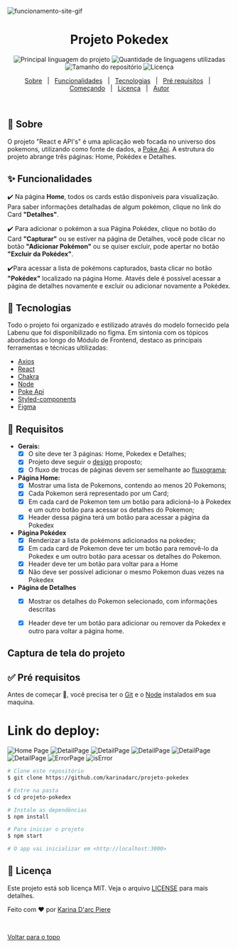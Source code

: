![funcionamento-site-gif](./src/assets/gif/projetoPokedex.gif)

<h1 align="center">Projeto Pokedex</h1>

<p align="center">
  <img alt="Principal linguagem do projeto" src="https://img.shields.io/github/languages/top/karinadarc/projeto-pokedex?color=56BEB8">

  <img alt="Quantidade de linguagens utilizadas" src="https://img.shields.io/github/languages/count/karinadarc/projeto-pokedex?color=56BEB8">

  <img alt="Tamanho do repositório" src="https://img.shields.io/github/repo-size/karinadarc/projeto-pokedex?color=56BEB8">

  <img alt="Licença" src="https://img.shields.io/github/license/karinadarc/projeto-pokedex?color=56BEB8">

  <!-- <img alt="Github issues" src="https://img.shields.io/github/issues/karinadarc/projeto-pokedex?color=56BEB8" /> -->

  <!-- <img alt="Github forks" src="https://img.shields.io/github/forks/karinadarc/projeto-pokedex?color=56BEB8" /> -->

  <!-- <img alt="Github stars" src="https://img.shields.io/github/stars/karinadarc/projeto-pokedex?color=56BEB8" /> -->
</p>

<!-- Status -->

<!-- <h4 align="center"> 
	🚧  Projeto Pokedex 🚀 Em construção...  🚧
</h4> 

<hr> -->

<p align="center">
  <a href="#dart-sobre">Sobre</a> &#xa0; | &#xa0; 
  <a href="#sparkles-funcionalidades">Funcionalidades</a> &#xa0; | &#xa0;
  <a href="#rocket-tecnologias">Tecnologias</a> &#xa0; | &#xa0;
  <a href="#white_check_mark-pré-requisitos">Pré requisitos</a> &#xa0; | &#xa0;
  <a href="#checkered_flag-começando">Começando</a> &#xa0; | &#xa0;
  <a href="#memo-licença">Licença</a> &#xa0; | &#xa0;
  <a href="https://github.com/karinadarc" target="_blank">Autor</a>
</p>

<br>

## :dart: Sobre ##

O projeto "React e API's" é uma aplicação web focada no universo dos pokemons, utilizando como fonte de dados, a [Poke Api](https://pokeapi.co/ "Poke Api"). A estrutura do projeto abrange três páginas: Home, Pokédex e Detalhes.




## :sparkles: Funcionalidades ##

:heavy_check_mark: Na página **Home**, todos os cards estão disponíveis para visualização. Para saber informações detalhadas de algum pokémon, clique no link do Card **"Detalhes"**.



:heavy_check_mark: Para adicionar o pokémon a sua Página Pokédex, clique no botão do Card **"Capturar"** ou se estiver na página de Detalhes, você pode clicar no botão **"Adicionar Pokémon"** ou se quiser excluir, pode apertar no botão **"Excluir da Pokédex"**.

:heavy_check_mark:Para acessar a lista de pokémons capturados, basta clicar no botão **"Pokédex"** localizado na página Home. Atavés dele é possível acessar a página de detalhes novamente e excluir ou adicionar novamente a Pokédex.

## :rocket: Tecnologias ##

Todo o projeto foi organizado e estilizado através do modelo fornecido pela Labenu que foi disponibilizado no figma. Em sintonia com os tópicos abordados ao longo do Módulo de Frontend, destaco as principais ferramentas e técnicas ultilizadas:

- [Axios](https://axios-http.com/)
- [React](https://pt-br.reactjs.org/)
- [Chakra](https://chakra-ui.com/docs/components/divider)
- [Node](https://nodejs.org/en/)
- [Poke Api](https://pokeapi.co/ "Poke Api")
- [Styled-components](https://styled-components.com/)
- [Figma](https://www.figma.com/)

## :dart: Requisitos ##
- **Gerais:**
	- [x] O site deve ter 3 páginas: Home, Pokedex e Detalhes;
	- [x] Projeto deve seguir o [design](https://www.figma.com/file/KseyA2Ofghiek2Cy3ZaDre/Poked%C3%A9x?t=AEi3zEmWmarf1FbP-0 "design") proposto;
	- [x] O fluxo de trocas de páginas devem ser semelhante ao [fluxograma](https://www.figma.com/proto/KseyA2Ofghiek2Cy3ZaDre/Poked%C3%A9x?page-id=0%3A1&node-id=2%3A2&viewport=358%2C197%2C0.27&scaling=scale-down&starting-point-node-id=2%3A2 "fluxograma");
- **Página Home:**
	- [x]  Mostrar uma lista de Pokemons, contendo ao menos 20 Pokemons;
	- [x] Cada Pokemon será representado por um Card;
	- [x] Em cada card de Pokemon tem um botão para adicioná-lo à Pokedex e um outro botão para acessar os detalhes do Pokemon;
	- [x] Header dessa página terá um botão para acessar a página da Pokedex
- **Página Pokédex**
	- [x] Renderizar a lista de pokémons adicionados na pokedex;
	- [x] Em cada card de Pokemon deve ter um botão para removê-lo da Pokedex e um outro botão para acessar os detalhes do Pokemon.
	- [x] Header deve ter um botão para voltar para a Home
	- [x] Não deve ser possível adicionar o mesmo Pokemon duas vezes na Pokedex
- **Página de Detalhes**
	- [x] Mostrar os detalhes do Pokemon selecionado, com informações descritas
	- [x] Header deve ter um botão para adicionar ou remover da Pokedex e outro para voltar a página home.


## Captura de tela do projeto ##


## :white_check_mark: Pré requisitos ##

Antes de começar :checkered_flag:, você precisa ter o [Git](https://git-scm.com) e o [Node](https://nodejs.org/en/) instalados em sua maquina.

# Link do deploy:

<!-- [Github Pages](https://karinadarc.github.io/projeto-frontendreact/) -->

![Home Page](./src//assets/print/home.png)
![DetailPage](./src//assets/print/detalhes.png)
![DetailPage](./src//assets/print/detailExcluir.png)
![DetailPage](./src//assets/print/detailAdicionar.png)
![DetailPage](./src//assets/print/pokedex.png)
![DetailPage](./src//assets/print/pokedexExcluir.png)
![ErrorPage](./src//assets/print/errorPagee.png)
![isError](./src//assets/print/isError.png)


```bash
# Clone este repositório
$ git clone https://github.com/karinadarc/projeto-pokedex

# Entre na pasta
$ cd projeto-pokedex

# Instale as dependências
$ npm install

# Para iniciar o projeto
$ npm start

# O app vai inicializar em <http://localhost:3000>
```

## :memo: Licença ##

Este projeto está sob licença MIT. Veja o arquivo [LICENSE](LICENSE.md) para mais detalhes.


Feito com :heart: por <a href="https://github.com/karinadarc" target="_blank">Karina D&#39;arc Piere</a>

&#xa0;

<a href="#top">Voltar para o topo</a>

